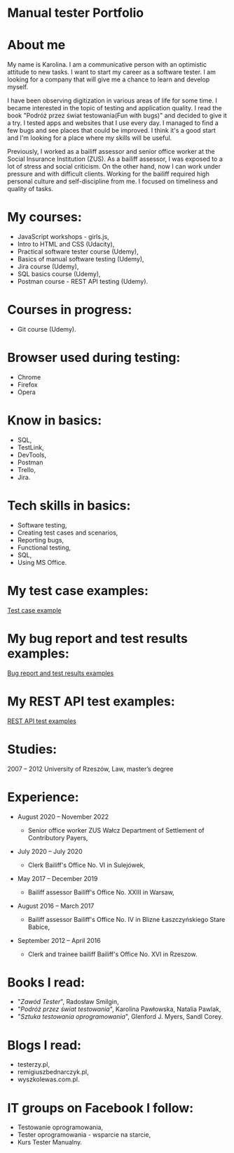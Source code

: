 # Manual tester Portfolio #

# About me #

My name is Karolina. I am a communicative person with an optimistic attitude to new tasks. I want to start my career as a software tester. I am looking for a company that will give me a chance to learn and develop myself. 

I have been observing digitization in various areas of life for some time. I became interested in the topic of testing and application quality. I read the book "Podróż przez świat testowania(Fun with bugs)" and decided to give it a try. I tested apps and websites that I use every day. I managed to find a few bugs and see places that could be improved. I think it's a good start and I'm looking for a place where my skills will be useful.

Previously, I worked as a bailiff assessor and senior office worker at the Social Insurance Institution (ZUS). As a bailiff assessor, I was exposed to a lot of stress and social criticism. On the other hand, now I can work under pressure and with difficult clients.  Working for the bailiff required high personal culture and self-discipline from me. I focused on timeliness and quality of tasks. 

# My courses: #

 - JavaScript workshops - girls.js,
 - Intro to HTML and CSS (Udacity),
 - Practical software tester course (Udemy),
 - Basics of manual software testing (Udemy),
 - Jira course (Udemy),
 - SQL basics course (Udemy),
 - Postman course - REST API testing (Udemy).

# Courses in progress: #
 - Git course (Udemy).
 
 # Browser used during testing: #
 - Chrome
 - Firefox
 - Opera
 
 # Know in basics: #
 - SQL,
 - TestLink,
 - DevTools,
 - Postman
 - Trello,
 - Jira.
 
 # Tech skills in basics: #
 - Software testing,
 - Creating test cases and scenarios,
 - Reporting bugs,
 - Functional testing, 
 - SQL,
 - Using MS Office.

# My test case examples: #
[Test case example](https://github.com/KarolinaSzczech/Manual_tester_Portfolio/tree/main/test_cases)

# My bug report and test results examples: #
[Bug report and test results examples](https://github.com/KarolinaSzczech/Manual_tester_Portfolio/tree/main/Reports_and_Test_results)

# My REST API test examples: #
[REST API test examples](https://github.com/KarolinaSzczech/Manual_tester_Portfolio/tree/DRAFT/Postman)

# Studies: #
2007 – 2012 University of Rzeszów, Law, master’s degree

# Experience: # 
 - August 2020 – November 2022
   - Senior office worker ZUS Wałcz Department of Settlement of Contributory Payers,

 - July 2020 – July 2020
   - Clerk Bailiff's Office No. VI in Sulejówek,
  
 - May 2017 – December 2019
   - Bailiff assessor Bailiff's Office No. XXIII in Warsaw,

 - August 2016 – March 2017
   - Bailiff assessor Bailiff's Office No. IV in Blizne Łaszczyńskiego Stare Babice,

 - September 2012 – April 2016
   - Clerk and trainee bailiff Bailiff's Office No. XVI in Rzeszow.
      
 # Books I read: #
 - "_Zawód Tester_", Radosław Smilgin,
 - "_Podróż przez świat testowania_", Karolina Pawłowska, Natalia Pawlak,
 - "_Sztuka testowania oprogramowania_", Glenford J. Myers, Sandl Corey.

# Blogs I read: #
 - testerzy.pl,
 - remigiuszbednarczyk.pl,
 - wyszkolewas.com.pl.

# IT groups on Facebook I follow: #
 - Testowanie oprogramowania,
 - Tester oprogramowania - wsparcie na starcie,
 - Kurs Tester Manualny.
